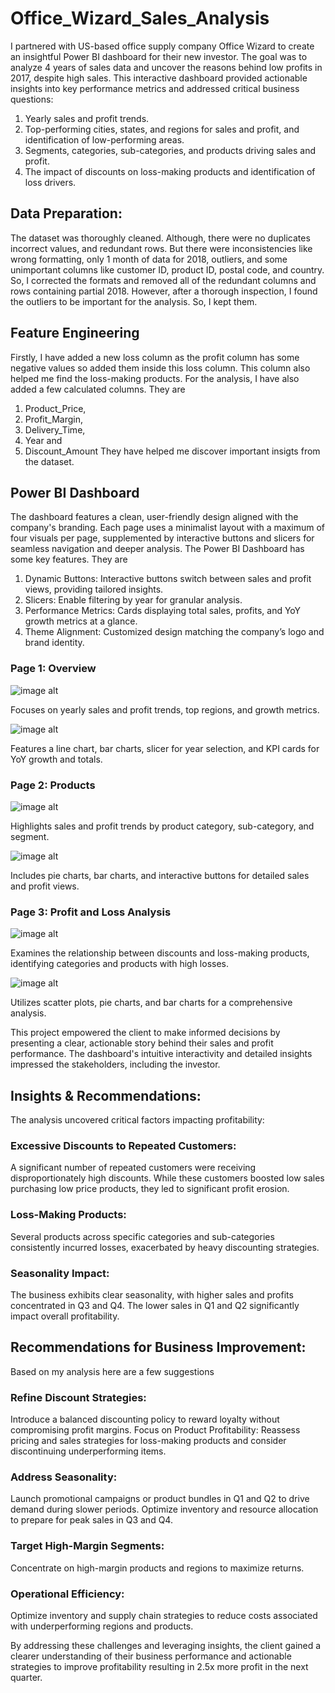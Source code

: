 # Office_Wizard_Sales_Analysis
I partnered with US-based office supply company Office Wizard to create an insightful Power BI dashboard for their new investor. The goal was to analyze 4 years of sales data and uncover the reasons behind low profits in 2017, despite high sales. This interactive dashboard provided actionable insights into key performance metrics and addressed critical business questions:
1. Yearly sales and profit trends.
2. Top-performing cities, states, and regions for sales and profit, and identification of low-performing areas.
3. Segments, categories, sub-categories, and products driving sales and profit.
4. The impact of discounts on loss-making products and identification of loss drivers.

## Data Preparation:
The dataset was thoroughly cleaned. Although, there were no duplicates incorrect values, and redundant rows. But there were inconsistencies like wrong formatting, only 1 month of data for 2018, outliers, and some unimportant columns like customer ID, product ID, postal code, and country. So, I corrected the formats and removed all of the redundant columns and rows containing partial 2018. However, after a thorough inspection, I found the outliers to be important for the analysis. So, I kept them. 

## Feature Engineering
Firstly, I have added a new loss column as the profit column has some negative values so added them inside this loss column. This column also helped me find the loss-making products. For the analysis, I have also added a few calculated columns. They are
1. Product_Price,
2. Profit_Margin,
3. Delivery_Time,
4. Year and
5. Discount_Amount
They have helped me discover important insigts from the dataset. 


## Power BI Dashboard

The dashboard features a clean, user-friendly design aligned with the company's branding. Each page uses a minimalist layout with a maximum of four visuals per page, supplemented by interactive buttons and slicers for seamless navigation and deeper analysis. The Power BI Dashboard has some key features. They are
1. Dynamic Buttons: Interactive buttons switch between sales and profit views, providing tailored insights.
2. Slicers: Enable filtering by year for granular analysis.
3. Performance Metrics: Cards displaying total sales, profits, and YoY growth metrics at a glance.
4. Theme Alignment: Customized design matching the company’s logo and brand identity.

### Page 1: Overview
![image alt](https://github.com/Anoy27/Office_Supply_Sales_Analysis/blob/916e625213afdeccdd6a49eab63faa7fdd3139d2/Port%201.jpg)

Focuses on yearly sales and profit trends, top regions, and growth metrics.

![image alt](https://github.com/Anoy27/Office_Supply_Sales_Analysis/blob/916e625213afdeccdd6a49eab63faa7fdd3139d2/Port%201.jpg)

Features a line chart, bar charts, slicer for year selection, and KPI cards for YoY growth and totals.

### Page 2: Products

![image alt](https://github.com/Anoy27/Office_Supply_Sales_Analysis/blob/916e625213afdeccdd6a49eab63faa7fdd3139d2/Port%203.jpg)

Highlights sales and profit trends by product category, sub-category, and segment.

![image alt](https://github.com/Anoy27/Office_Supply_Sales_Analysis/blob/916e625213afdeccdd6a49eab63faa7fdd3139d2/Port%204.jpg)

Includes pie charts, bar charts, and interactive buttons for detailed sales and profit views.

### Page 3: Profit and Loss Analysis

![image alt](https://github.com/Anoy27/Office_Supply_Sales_Analysis/blob/916e625213afdeccdd6a49eab63faa7fdd3139d2/port%205.jpg)

Examines the relationship between discounts and loss-making products, identifying categories and products with high losses.

![image alt](https://github.com/Anoy27/Office_Supply_Sales_Analysis/blob/916e625213afdeccdd6a49eab63faa7fdd3139d2/port%206.jpg)

Utilizes scatter plots, pie charts, and bar charts for a comprehensive analysis.



This project empowered the client to make informed decisions by presenting a clear, actionable story behind their sales and profit performance. The dashboard's intuitive interactivity and detailed insights impressed the stakeholders, including the investor.

## Insights & Recommendations:
The analysis uncovered critical factors impacting profitability:

### Excessive Discounts to Repeated Customers:
A significant number of repeated customers were receiving disproportionately high discounts. While these customers boosted low sales purchasing low price products, they led to significant profit erosion.

### Loss-Making Products:
Several products across specific categories and sub-categories consistently incurred losses, exacerbated by heavy discounting strategies.

### Seasonality Impact:
The business exhibits clear seasonality, with higher sales and profits concentrated in Q3 and Q4. The lower sales in Q1 and Q2 significantly impact overall profitability.

## Recommendations for Business Improvement:
Based on my analysis here are a few suggestions  
### Refine Discount Strategies: 
Introduce a balanced discounting policy to reward loyalty without compromising profit margins.
Focus on Product Profitability: Reassess pricing and sales strategies for loss-making products and consider discontinuing underperforming items.
### Address Seasonality:
Launch promotional campaigns or product bundles in Q1 and Q2 to drive demand during slower periods. Optimize inventory and resource allocation to prepare for peak sales in Q3 and Q4.
### Target High-Margin Segments:
Concentrate on high-margin products and regions to maximize returns.
### Operational Efficiency: 
Optimize inventory and supply chain strategies to reduce costs associated with underperforming regions and products.

By addressing these challenges and leveraging insights, the client gained a clearer understanding of their business performance and actionable strategies to improve profitability resulting in 2.5x more profit in the next quarter.
